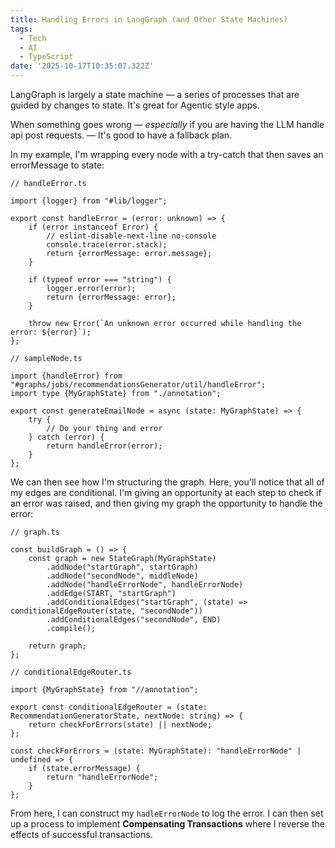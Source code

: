 ```yaml
---
title: Handling Errors in LangGraph (and Other State Machines)
tags:
  - Tech
  - AI
  - TypeScript
date: '2025-10-17T10:35:07.322Z'
---
```


LangGraph is largely a state machine — a series of processes that are guided by changes to state. It's great for Agentic style apps.

When something goes wrong — _especially_ if you are having the LLM handle api post requests. — It's good to have a fallback plan.

In my example, I'm wrapping every node with a try-catch that then saves an errorMessage to state:

```
// handleError.ts

import {logger} from "#lib/logger";

export const handleError = (error: unknown) => {
    if (error instanceof Error) {
        // eslint-disable-next-line no-console
        console.trace(error.stack);
        return {errorMessage: error.message};
    }

    if (typeof error === "string") {
        logger.error(error);
        return {errorMessage: error};
    }

    throw new Error(`An unknown error occurred while handling the error: ${error}`);
};
```

```
// sampleNode.ts

import {handleError} from "#graphs/jobs/recommendationsGenerator/util/handleError";
import type {MyGraphState} from "./annotation";

export const generateEmailNode = async (state: MyGraphState) => {
    try {
		// Do your thing and error
    } catch (error) {
        return handleError(error);
    }
};

```

We can then see how I'm structuring the graph. Here, you'll notice that all of my edges are conditional. I'm giving an opportunity at each step to check if an error was raised, and then giving my graph the opportunity to handle the error:

```
// graph.ts

const buildGraph = () => {
    const graph = new StateGraph(MyGraphState)
        .addNode("startGraph", startGraph)
        .addNode("secondNode", middleNode)
        .addNode("handleErrorNode", handleErrorNode)
        .addEdge(START, "startGraph")
        .addConditionalEdges("startGraph", (state) => conditionalEdgeRouter(state, "secondNode"))
        .addConditionalEdges("secondNode", END)
        .compile();

    return graph;
};
```

```
// conditionalEdgeRouter.ts

import {MyGraphState} from "//annotation";

export const conditionalEdgeRouter = (state: RecommendationGeneratorState, nextNode: string) => {
    return checkForErrors(state) || nextNode;
};

const checkForErrors = (state: MyGraphState): "handleErrorNode" | undefined => {
    if (state.errorMessage) {
        return "handleErrorNode";
    }
};

```

From here, I can construct my `hadleErrorNode` to log the error. I can then set up a process to implement **Compensating Transactions** where I reverse the effects of successful transactions.
